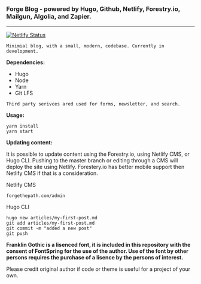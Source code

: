 ### **Forge Blog** - powered by Hugo, Github, Netlify, Forestry.io, Mailgun, Algolia, and Zapier.
---

[![Netlify Status](https://api.netlify.com/api/v1/badges/53da425e-12e2-49ca-b883-4aaeb3f09a87/deploy-status)](https://app.netlify.com/sites/forge-blog/deploys) 

```
Minimial blog, with a small, modern, codebase. Currently in development.
```

**Dependencies:**

- Hugo
- Node
- Yarn
- Git LFS

```
Third party serivces ared used for forms, newsletter, and search.
```

**Usage:**
```
yarn install
yarn start
```

**Updating content:** 

It is possible to update content using the Forestry.io, using Netlify CMS, or Hugo CLI. Pushing to the master branch or editing through a CMS will deploy the site using Netlify. Forestery.io has better mobile support then Netlify CMS if that is a consideration.

Netlify CMS

```
forgethepath.com/admin
```

Hugo CLI

```
hugo new articles/my-first-post.md
git add articles/my-first-post.md
git commit -m "added a new post"
git push
```

**Franklin Gothic is a lisenced font, it is included in this repository with the consent of FontSpring for the use of the author.
Use of the font by other persons requires the purchase of a lisence by the persons of interest.**

Please credit original author if code or theme is useful for a project of your own.
